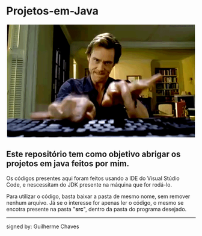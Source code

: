 # Projetos-em-Java
<div style="text-align:center">
    <img src="codando.gif" alt="Codando...">
</div>

## Este repositório tem como objetivo abrigar os projetos em java feitos por mim.

Os códigos presentes aqui foram feitos usando a IDE do Visual Stúdio Code, e nescessitam do JDK presente na máquina que for rodá-lo.

Para utilizar o código, basta baixar a pasta de mesmo nome, sem remover nenhum arquivo. Já se o interesse for apenas ler o código, o mesmo se encotra presente na pasta "<strong>src</strong>", dentro da pasta do programa desejado.

<hr>
signed by: Guilherme Chaves
